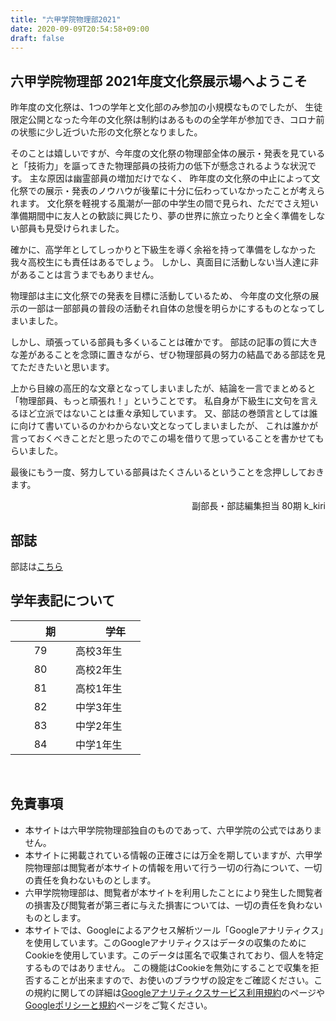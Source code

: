 ```yaml
---
title: "六甲学院物理部2021"
date: 2020-09-09T20:54:58+09:00
draft: false
---
```


## 六甲学院物理部 2021年度文化祭展示場へようこそ

昨年度の文化祭は、1つの学年と文化部のみ参加の小規模なものでしたが、
生徒限定公開となった今年の文化祭は制約はあるものの全学年が参加でき、コロナ前の状態に少し近づいた形の文化祭となりました。

そのことは嬉しいですが、今年度の文化祭の物理部全体の展示・発表を見ていると「技術力」を謳ってきた物理部員の技術力の低下が懸念されるような状況です。
主な原因は幽霊部員の増加だけでなく、
昨年度の文化祭の中止によって文化祭での展示・発表のノウハウが後輩に十分に伝わっていなかったことが考えられます。
文化祭を軽視する風潮が一部の中学生の間で見られ、ただでさえ短い準備期間中に友人との歓談に興じたり、夢の世界に旅立ったりと全く準備をしない部員も見受けられました。

確かに、高学年としてしっかりと下級生を導く余裕を持って準備をしなかった我々高校生にも責任はあるでしょう。
しかし、真面目に活動しない当人達に非があることは言うまでもありません。

物理部は主に文化祭での発表を目標に活動しているため、
今年度の文化祭の展示の一部は一部部員の普段の活動それ自体の怠慢を明らかにするものとなってしまいました。

しかし、頑張っている部員も多くいることは確かです。
部誌の記事の質に大きな差があることを念頭に置きながら、ぜひ物理部員の努力の結晶である部誌を見てただきたいと思います。

上から目線の高圧的な文章となってしまいましたが、結論を一言でまとめると「物理部員、もっと頑張れ！」ということです。
私自身が下級生に文句を言えるほど立派ではないことは重々承知しています。
又、部誌の巻頭言としては誰に向けて書いているのかわからない文となってしまいましたが、
これは誰かが言っておくべきことだと思ったのでこの場を借りて思っていることを書かせてもらいました。

最後にもう一度、努力している部員はたくさんいるということを念押ししておきます。

<div align="right">副部長・部誌編集担当 80期 k_kiri</div>


## 部誌
部誌は[こちら](../works/)

## 学年表記について
　　期　　 |　　学年　　
:---:|---
79 | 高校3年生
80 | 高校2年生
81 | 高校1年生
82 | 中学3年生
83 | 中学2年生
84 | 中学1年生

<br />

## 免責事項
* 本サイトは六甲学院物理部独自のものであって、六甲学院の公式ではありません。
* 本サイトに掲載されている情報の正確さには万全を期していますが、六甲学院物理部は閲覧者が本サイトの情報を用いて行う一切の行為について、一切の責任を負わないものとします。
* 六甲学院物理部は、閲覧者が本サイトを利用したことにより発生した閲覧者の損害及び閲覧者が第三者に与えた損害については、一切の責任を負わないものとします。
* 本サイトでは、Googleによるアクセス解析ツール「Googleアナリティクス」を使用しています。このGoogleアナリティクスはデータの収集のためにCookieを使用しています。このデータは匿名で収集されており、個人を特定するものではありません。
この機能はCookieを無効にすることで収集を拒否することが出来ますので、お使いのブラウザの設定をご確認ください。この規約に関しての詳細は[Googleアナリティクスサービス利用規約](https://marketingplatform.google.com/about/analytics/terms/jp/)のページや[Googleポリシーと規約](https://policies.google.com/technologies/ads?hl=ja)ページをご覧ください。